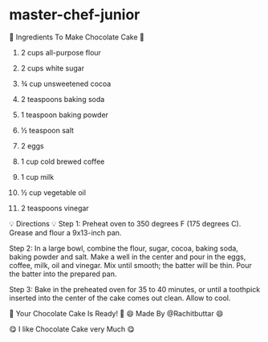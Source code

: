 # master-chef-junior
🍰 Ingredients To Make Chocolate Cake 🍰
1.  2 cups all-purpose flour

2.  2 cups white sugar

3.  ¾ cup unsweetened cocoa

4.  2 teaspoons baking soda

5.  1 teaspoon baking powder

6.  ½ teaspoon salt

7.  2 eggs

8.  1 cup cold brewed coffee

9.  1 cup milk

10.  ½ cup vegetable oil

11.  2 teaspoons vinegar

💡 Directions 💡
Step 1:   Preheat oven to 350 degrees F (175 degrees C). Grease and flour a 9x13-inch pan.

Step 2:   In a large bowl, combine the flour, sugar, cocoa, baking soda, baking powder and salt. Make a well in the center and pour in the eggs, coffee, milk, oil and vinegar. Mix until smooth; the batter will be thin. Pour the batter into the prepared pan.

Step 3:   Bake in the preheated oven for 35 to 40 minutes, or until a toothpick inserted into the center of the cake comes out clean. Allow to cool.

🍫 Your Chocolate Cake Is Ready! 🍫
😄 Made By @Rachitbuttar 😄
















😋 I like Chocolate Cake very Much 😋
